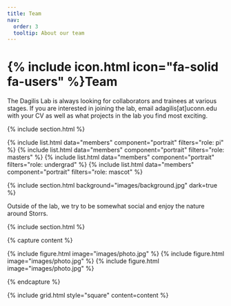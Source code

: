 ```yaml
---
title: Team
nav:
  order: 3
  tooltip: About our team
---
```


# {% include icon.html icon="fa-solid fa-users" %}Team

The Dagilis Lab is always looking for collaborators and trainees at various stages. If you are interested in joining the lab, email adagilis[at]uconn.edu with your CV as well as what projects in the lab you find most exciting.

{% include section.html %}

{% include list.html data="members" component="portrait" filters="role: pi" %}
{% include list.html data="members" component="portrait" filters="role: masters" %}
{% include list.html data="members" component="portrait" filters="role: undergrad" %}
{% include list.html data="members" component="portrait" filters="role: mascot" %}

{% include section.html background="images/background.jpg" dark=true %}

Outside of the lab, we try to be somewhat social and enjoy the nature around Storrs. 

{% include section.html %}

{% capture content %}

{% include figure.html image="images/photo.jpg" %}
{% include figure.html image="images/photo.jpg" %}
{% include figure.html image="images/photo.jpg" %}

{% endcapture %}

{% include grid.html style="square" content=content %}
